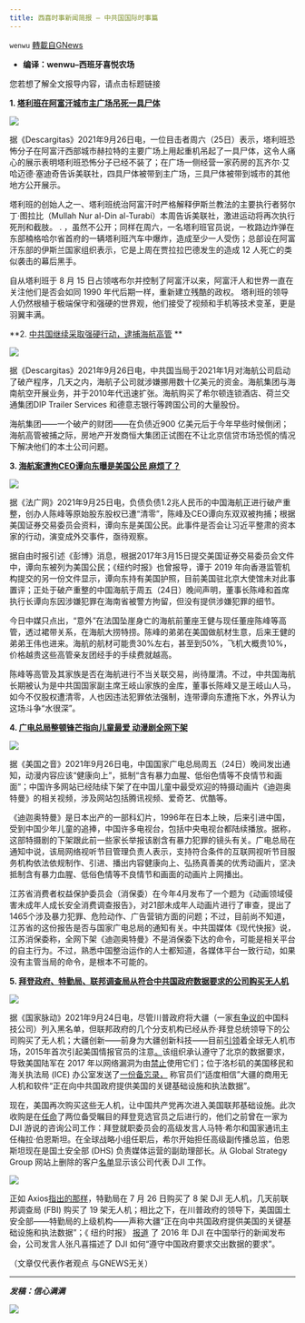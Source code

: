```yaml
---
title: 西喜时事新闻简报 — 中共国国际时事篇
---
```

`wenwu` [轉載自GNews](https://gnews.org/zh-hans/1555684/)

- **编译：wenwu–西班牙喜悦农场**


您若想了解全文报导内容，请点击标题链接

**1. [塔利班在阿富汗城市主广场吊死一具尸体](https://descargitas.com/%E5%A1%94%E5%88%A9%E7%8F%AD%E5%9C%A8%E9%98%BF%E5%AF%8C%E6%B1%97%E5%9F%8E%E5%B8%82%E4%B8%BB%E5%B9%BF%E5%9C%BA%E5%90%8A%E6%AD%BB%E4%B8%80%E5%85%B7%E5%B0%B8%E4%BD%93/)**

![](https://assets.gnews.org/wp-content/uploads/2021/09/tempsnip133.png)

据《Descargitas》2021年9月26日电，一位目击者周六（25日）表示，塔利班恐怖分子在阿富汗西部城市赫拉特的主要广场上用起重机吊起了一具尸体，这令人痛心的展示表明塔利班恐怖分子已经不装了；在广场一侧经营一家药房的瓦齐尔·艾哈迈德·塞迪奇告诉美联社，四具尸体被带到主广场，三具尸体被带到城市的其他地方公开展示。

塔利班的创始人之一、塔利班统治阿富汗时严格解释伊斯兰教法的主要执行者努尔丁·图拉比（Mullah Nur al-Din al-Turabi）本周告诉美联社，激进运动将再次执行死刑和截肢。 . ，虽然不公开；同样在周六，一名塔利班官员说，一枚路边炸弹在东部楠格哈尔省首府的一辆塔利班汽车中爆炸，造成至少一人受伤；总部设在阿富汗东部的伊斯兰国家组织表示，它是上周在贾拉拉巴德发生的造成 12 人死亡的类似袭击的幕后黑手。

自从塔利班于 8 月 15 日占领喀布尔并控制了阿富汗以来，阿富汗人和世界一直在关注他们是否会如同 1990 年代后期一样，重新建立残酷的政权。 塔利班的领导人仍然根植于极端保守和强硬的世界观，他们接受了视频和手机等技术变革，更是羽翼丰满。

**2. [中共国继续采取强硬行动，逮捕海航高管](https://descargitas.com/%E4%B8%AD%E5%9B%BD%E7%BB%A7%E7%BB%AD%E9%87%87%E5%8F%96%E5%BC%BA%E7%A1%AC%E8%A1%8C%E5%8A%A8%EF%BC%8C%E9%80%AE%E6%8D%95%E8%81%94%E5%90%88%E4%BC%9A%E9%AB%98%E7%AE%A1%EF%BC%9A%E6%8A%A5%E5%91%8A/) **

![](https://assets.gnews.org/wp-content/uploads/2021/09/unnamed-2021-09-26T102810.433.png)

据《Descargitas》2021年9月26日电，中共国当局于2021年1月对海航公司启动了破产程序，几天之内，海航子公司就涉嫌挪用数十亿美元的资金。海航集团与海南航空开展业务，并于2010年代迅速扩张。海航购买了希尔顿连锁酒店、荷兰交通集团DIP Trailer Services 和德意志银行等跨国公司的大量股份。

海航集团——一个破产的财团——在负债近900 亿美元后于今年早些时候倒闭；海航高管被捕之际，房地产开发商恒大集团正试图在不让北京信贷市场恐慌的情况下解决他们的本土公司问题。

**3. [海航案遭拘CEO谭向东曝是美国公民 麻烦了？](https://www.rfi.fr/cn/%E4%B8%AD%E5%9B%BD/20210925-%E6%B5%B7%E8%88%AA%E6%A1%88%E9%81%AD%E6%8B%98ceo%E8%B0%AD%E5%90%91%E4%B8%9C%E6%9B%9D%E6%98%AF%E7%BE%8E%E5%9B%BD%E5%85%AC%E6%B0%91-%E9%BA%BB%E7%83%A6%E4%BA%86)**

![](https://assets.gnews.org/wp-content/uploads/2021/09/unnamed-2021-09-26T103057.963.png)

据《法广网》2021年9月25日电，负债负债1.2兆人民币的中国海航正进行破产重整，创办人陈峰等原始股东股权已遭“清零”，陈峰及CEO谭向东双双被拘捕；根据美国证券交易委员会资料，谭向东是美国公民。此事件是否会让习近平整肃的资本家的行动，演变成外交事件，亟待观察。

据自由时报引述《彭博》消息，根据2017年3月15日提交美国证券交易委员会文件中，谭向东被列为美国公民；《纽约时报》也曾报导，谭于 2019 年向香港监管机构提交的另一份文件显示，谭向东持有美国护照，目前美国驻北京大使馆未对此事置评；正处于破产重整的中国海航于周五（24日）晚间声明，董事长陈峰和首席执行长谭向东因涉嫌犯罪在海南省被警方拘留，但没有提供涉嫌犯罪的细节。

今日中媒只点出，“意外”在法国坠崖身亡的海航前董座王健与现任董座陈峰等高管，透过裙带关系，在海航大捞特捞。陈峰的弟弟在美国做航材生意，后来王健的弟弟王伟也进来。海航的航材可能贵30%左右，甚至到50%，飞机大概贵10%，价格越贵这些高管亲友团经手的手续费就越高。

陈峰等高管及其家族是否在海航进行不当关联交易，尚待厘清。不过，中共国海航长期被认为是中共国国家副主席王岐山家族的金库，董事长陈峰又是王岐山人马，如今不仅股权遭清零，人也因违法犯罪依法强制，连带谭向东遭拖下水，外界认为这场斗争“水很深”。

**4. [广电总局整顿锋芒指向儿童最爱 动漫剧全网下架](https://www.voachinese.com/a/china-urges-cartoon-producers-to-resist-unhealthy-content-20210925/6245542.html)**

![](https://assets.gnews.org/wp-content/uploads/2021/09/unnamed-2021-09-26T103358.185.png)

据《美国之音》2021年9月26日电，中国国家广电总局周五（24日）晚间发出通知，动漫内容应该“健康向上”，抵制“含有暴力血腥、低俗色情等不良情节和画面”；中国许多网站已经陆续下架了在中国儿童中最受欢迎的特摄动画片《迪迦奥特曼》的相关视频，涉及网站包括腾讯视频、爱奇艺、优酷等。

《迪迦奥特曼》是日本出产的一部科幻片，1996年在日本上映，后来引进中国，受到中国少年儿童的追捧，中国许多电视台，包括中央电视台都陆续播放。据称，这部特摄剧的下架跟此前一些家长举报该剧含有暴力犯罪的镜头有关。广电总局在通知中说，该局网络视听节目管理负责人表示，支持符合条件的互联网视听节目服务机构依法依规制作、引进、播出内容健康向上、弘扬真善美的优秀动画片，坚决抵制含有暴力血腥、低俗色情等不良情节和画面的动画片上网播出。

江苏省消费者权益保护委员会（消保委）在今年4月发布了一个题为《动画领域侵害未成年人成长安全消费调查报告》，对21部未成年人动画片进行了审查，提出了1465个涉及暴力犯罪、危险动作、广告营销方面的问题；不过，目前尚不知道，江苏省的这份报告是否与国家广电总局的通知有关。中共国媒体《现代快报》说，江苏消保委称，全网下架《迪迦奥特曼》不是消保委下达的命令，可能是相关平台的自主行为。不过，熟悉中国整治运作的人士都知道，各媒体平台一致行动，如果没有主管当局的命令，是根本不可能的。

**5. [拜登政府、特勤局、联邦调查局从符合中共国政府数据要求的公司购买无人机](https://thenationalpulse.com/news/biden-buys-dji-drones/)**

![](https://assets.gnews.org/wp-content/uploads/2021/09/unnamed-2021-09-26T103603.527.png)

据《国家脉动》2021年9月24日电，尽管川普政府将大疆（一家[有争议的](https://thenationalpulse.com/news/police-chinese-drones-ccp/)中国科技公司）列入黑名单，但联邦政府的几个分支机构已经从乔·拜登总统领导下的公司购买了无人机；大疆创新——前身为大疆创新科技——目前[引领](https://www.forbes.com/sites/rebeccafannin/2019/06/26/chinese-drone-maker-dji-rules-the-market-and-flies-too-high-for-u-s/#1a58d9a61147)着全球无人机市场，2015年首次引起美国情报官员的注意[。](https://www.nytimes.com/2015/01/28/us/white-house-drone.html)该组织承认遵守了北京的数据要求，导致美国陆军在 2017 年以网络漏洞为由[禁止](https://www.cnbc.com/2017/08/04/us-army-bans-chinese-made-drone-citing-cyber-vulnerabilities.html)使用它们；位于洛杉矶的美国移民和海关执法局 (ICE) 办公室发送了[一份备忘录，](https://info.publicintelligence.net/ICE-DJI-China.pdf) 称官员们“适度相信”大疆的商用无人机和软件“正在向中共国政府提供美国的关键基础设施和执法数据”。

现在，美国再次购买这些无人机，让中国共产党再次进入美国联邦基础设施。此次收购是在[任命](https://thenationalpulse.com/politics/biden-staffers-dji-drones/)了两位备受瞩目的拜登竞选官员之后进行的，他们之前曾在一家为 DJI 游说的咨询公司工作：拜登就职委员会的高级发言人马特·希尔和国家通讯主任梅拉·伯恩斯坦。在全球战略小组任职后，希尔开始担任高级副传播总监，伯恩斯坦现在是国土安全部 (DHS) 负责媒体运营的副助理部长。从 Global Strategy Group 网站上删除的客户[名单](https://web.archive.org/web/20190520125805/https:/globalstrategygroup.com/clients/)显示该公司代表 DJI 工作。

![](https://assets.gnews.org/wp-content/uploads/2021/09/unnamed-2021-09-26T103758.830.png)

正如 Axios[指出的那样](https://www.axios.com/federal-law-enforcement-china-drone-4b33aca2-b6f5-43d0-8d36-be1d447af1a0.html)，特勤局在 7 月 26 日购买了 8 架 DJI 无人机，几天前联邦调查局 (FBI) 购买了 19 架无人机；相比之下，在川普政府的领导下，美国国土安全部——特勤局的上级机构——声称大疆“正在向中共国政府提供美国的关键基础设施和执法数据”；《 纽约时报》 [报道](https://www.nytimes.com/2016/04/21/world/asia/dji-drones-china.html) 了 2016 年 DJI 在中国举行的新闻发布会，公司发言人张凡喜描述了 DJI 如何“遵守中国政府要求交出数据的要求”。

（文章仅代表作者观点 与GNEWS无关）

* * *

***发稿：信心满满***

![](https://assets.gnews.org/wp-content/uploads/2021/09/GNEWS_CH.-2.jpeg)
